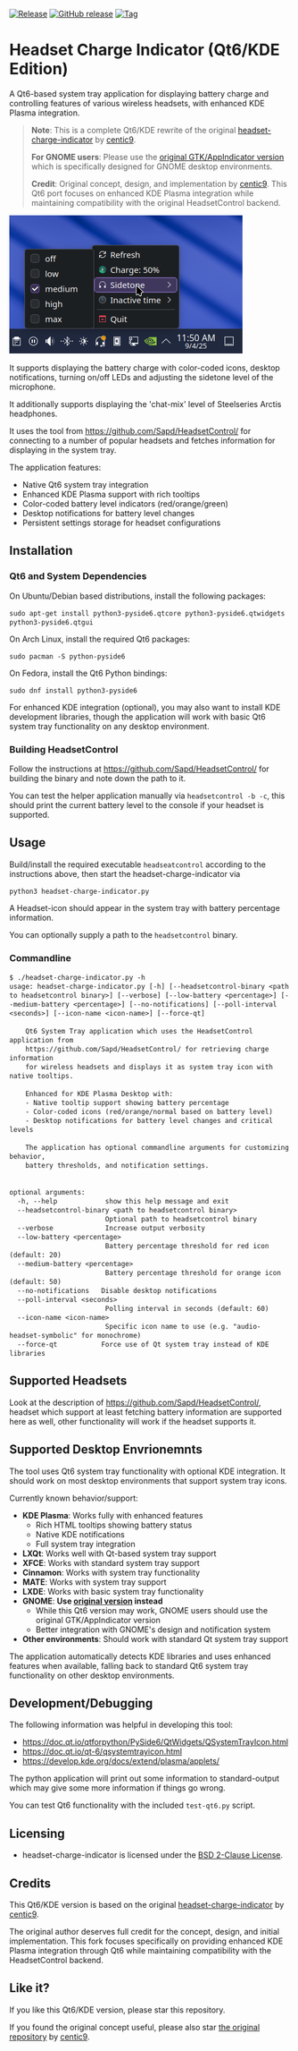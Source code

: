 [![Release](https://img.shields.io/github/release/jpsutton/headset-charge-indicator-qt.svg)](https://github.com/jpsutton/headset-charge-indicator-qt/releases)
[![GitHub release](https://img.shields.io/github/release/jpsutton/headset-charge-indicator-qt.svg?label=changelog)](https://github.com/jpsutton/headset-charge-indicator-qt/releases/latest)
[![Tag](https://img.shields.io/github/tag/jpsutton/headset-charge-indicator-qt.svg)](https://github.com/jpsutton/headset-charge-indicator-qt/tags)

# Headset Charge Indicator (Qt6/KDE Edition)

A Qt6-based system tray application for displaying battery charge and controlling features of
various wireless headsets, with enhanced KDE Plasma integration.

> **Note**: This is a complete Qt6/KDE rewrite of the original [headset-charge-indicator](https://github.com/centic9/headset-charge-indicator) by [centic9](https://github.com/centic9). 
> 
> **For GNOME users**: Please use the [original GTK/AppIndicator version](https://github.com/centic9/headset-charge-indicator) which is specifically designed for GNOME desktop environments.
> 
> **Credit**: Original concept, design, and implementation by [centic9](https://github.com/centic9). This Qt6 port focuses on enhanced KDE Plasma integration while maintaining compatibility with the original HeadsetControl backend.

![Screenshot](headset-charge-indicator.png)

It supports displaying the battery charge with color-coded icons, desktop notifications, turning on/off LEDs and adjusting the sidetone level of the microphone. 

It additionally supports displaying the 'chat-mix' level of Steelseries Arctis headphones.

It uses the tool from https://github.com/Sapd/HeadsetControl/ for connecting to a number of
popular headsets and fetches information for displaying in the system tray.

The application features:
- Native Qt6 system tray integration
- Enhanced KDE Plasma support with rich tooltips
- Color-coded battery level indicators (red/orange/green)
- Desktop notifications for battery level changes
- Persistent settings storage for headset configurations

## Installation

### Qt6 and System Dependencies

On Ubuntu/Debian based distributions, install the following packages:

    sudo apt-get install python3-pyside6.qtcore python3-pyside6.qtwidgets python3-pyside6.qtgui

On Arch Linux, install the required Qt6 packages:

    sudo pacman -S python-pyside6

On Fedora, install the Qt6 Python bindings:

    sudo dnf install python3-pyside6

For enhanced KDE integration (optional), you may also want to install KDE development libraries, though the application will work with basic Qt6 system tray functionality on any desktop environment.

### Building HeadsetControl

Follow the instructions at https://github.com/Sapd/HeadsetControl/ for building the binary and
note down the path to it.

You can test the helper application manually via `headsetcontrol -b -c`, this should print the current
battery level to the console if your headset is supported.

## Usage

Build/install the required executable `headseatcontrol` according to the instructions 
above, then start the headset-charge-indicator via 

    python3 headset-charge-indicator.py

A Headset-icon should appear in the system tray with battery percentage information.

You can optionally supply a path to the `headsetcontrol` binary.

### Commandline

```
$ ./headset-charge-indicator.py -h
usage: headset-charge-indicator.py [-h] [--headsetcontrol-binary <path to headsetcontrol binary>] [--verbose] [--low-battery <percentage>] [--medium-battery <percentage>] [--no-notifications] [--poll-interval <seconds>] [--icon-name <icon-name>] [--force-qt]

    Qt6 System Tray application which uses the HeadsetControl application from 
    https://github.com/Sapd/HeadsetControl/ for retrieving charge information
    for wireless headsets and displays it as system tray icon with native tooltips.
    
    Enhanced for KDE Plasma Desktop with:
    - Native tooltip support showing battery percentage
    - Color-coded icons (red/orange/normal based on battery level)
    - Desktop notifications for battery level changes and critical levels
    
    The application has optional commandline arguments for customizing behavior,
    battery thresholds, and notification settings.
    

optional arguments:
  -h, --help            show this help message and exit
  --headsetcontrol-binary <path to headsetcontrol binary>
                        Optional path to headsetcontrol binary
  --verbose             Increase output verbosity
  --low-battery <percentage>
                        Battery percentage threshold for red icon (default: 20)
  --medium-battery <percentage>
                        Battery percentage threshold for orange icon (default: 50)
  --no-notifications   Disable desktop notifications
  --poll-interval <seconds>
                        Polling interval in seconds (default: 60)
  --icon-name <icon-name>
                        Specific icon name to use (e.g. "audio-headset-symbolic" for monochrome)
  --force-qt           Force use of Qt system tray instead of KDE libraries
```

## Supported Headsets

Look at the description of https://github.com/Sapd/HeadsetControl/, headset which support 
at least fetching battery information are supported here as well, other functionality will work 
if the headset supports it.

## Supported Desktop Envrionemnts

The tool uses Qt6 system tray functionality with optional KDE integration. It should work 
on most desktop environments that support system tray icons.

Currently known behavior/support:

* **KDE Plasma**: Works fully with enhanced features
   * Rich HTML tooltips showing battery status
   * Native KDE notifications
   * Full system tray integration
* **LXQt**: Works well with Qt-based system tray support
* **XFCE**: Works with standard system tray support
* **Cinnamon**: Works with system tray functionality
* **MATE**: Works with system tray support
* **LXDE**: Works with basic system tray functionality
* **GNOME**: **Use [original version](https://github.com/centic9/headset-charge-indicator) instead**
   * While this Qt6 version may work, GNOME users should use the original GTK/AppIndicator version
   * Better integration with GNOME's design and notification system
* **Other environments**: Should work with standard Qt system tray support

The application automatically detects KDE libraries and uses enhanced features when available,
falling back to standard Qt6 system tray functionality on other desktop environments.

## Development/Debugging

The following information was helpful in developing this tool:
* https://doc.qt.io/qtforpython/PySide6/QtWidgets/QSystemTrayIcon.html
* https://doc.qt.io/qt-6/qsystemtrayicon.html
* https://develop.kde.org/docs/extend/plasma/applets/

The python application will print out some information to standard-output which may give some
more information if things go wrong.

You can test Qt6 functionality with the included `test-qt6.py` script.

## Licensing

* headset-charge-indicator is licensed under the [BSD 2-Clause License].

[BSD 2-Clause License]: https://opensource.org/licenses/bsd-license.php

## Credits

This Qt6/KDE version is based on the original [headset-charge-indicator](https://github.com/centic9/headset-charge-indicator) by [centic9](https://github.com/centic9). 

The original author deserves full credit for the concept, design, and initial implementation. This fork focuses specifically on providing enhanced KDE Plasma integration through Qt6 while maintaining compatibility with the HeadsetControl backend.

## Like it?

If you like this Qt6/KDE version, please star this repository.

If you found the original concept useful, please also star [the original repository](https://github.com/centic9/headset-charge-indicator) by [centic9](https://github.com/centic9).


